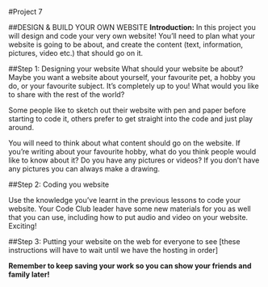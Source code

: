 #Project 7

##DESIGN & BUILD YOUR OWN WEBSITE
__Introduction:__ In this project you will design and code your very own website! You’ll need to plan what your website is going to be about, and create the content (text, information, pictures, video etc.) that should go on it.

##Step 1: Designing your website
What should your website be about? Maybe you want a website about yourself, your favourite pet, a hobby you do, or your favourite subject. It’s completely up to you! What would you like to share with the rest of the world?

Some people like to sketch out their website with pen and paper before starting to code it, others prefer to get straight into the code and just play around.

You will need to think about what content should go on the website. If you’re writing about your favourite hobby, what do you think people would like to know about it? Do you have any pictures or videos? If you don’t have any pictures you can always make a drawing.

##Step 2: Coding you website

Use the knowledge you’ve learnt in the previous lessons to code your website. Your Code Club leader have some new materials for you as well that you can use, including how to put audio and video on your website. Exciting!

##Step 3: Putting your website on the web for everyone to see
[these instructions will have to wait until we have the hosting in order]

__Remember to keep saving your work so you can show your friends and family later!__
